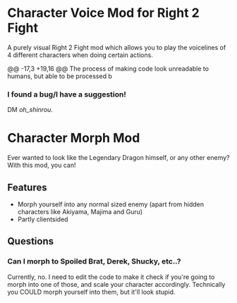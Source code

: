  # Character Voice Mod for Right 2 Fight

A purely visual Right 2 Fight mod which allows you to play the voicelines of 4 different characters when doing certain actions.

@@ -17,3 +19,16 @@ The process of making code look unreadable to humans, but able to be processed b

  ### I found a bug/I have a suggestion!
  DM _oh_shinrou_.

  
  # Character Morph Mod

Ever wanted to look like the Legendary Dragon himself, or any other enemy? With this mod, you can!

  ## Features
 * Morph yourself into any normal sized enemy (apart from hidden characters like Akiyama, Majima and Guru)
 * Partly clientsided

 ## Questions

 ### Can I morph to Spoiled Brat, Derek, Shucky, etc..?
Currently, no. I need to edit the code to make it check if you're going to morph into one of those, and scale your character accordingly. Technically you COULD morph yourself into them, but it'll look stupid.
